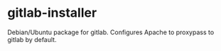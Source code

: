 gitlab-installer
================

Debian/Ubuntu package for gitlab. Configures Apache to proxypass to gitlab by default.
